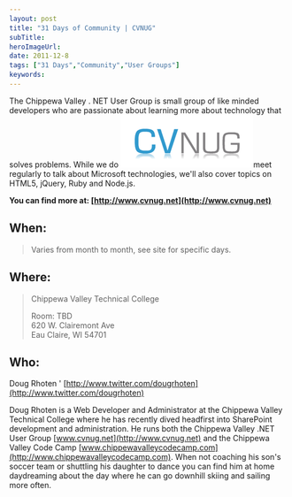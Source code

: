 ```yaml
---
layout: post 
title: "31 Days of Community | CVNUG"
subTitle: 
heroImageUrl: 
date: 2011-12-8
tags: ["31 Days","Community","User Groups"]
keywords: 
---
```


The Chippewa Valley . NET User Group is small group of like minded developers who are passionate about learning more about technology that solves problems. While we do [![image](image_thumb.png "image")](http://csell.net/wp-content/uploads/2011/11/image.png)meet regularly to talk about Microsoft technologies, we'll also cover topics on HTML5, jQuery, Ruby and Node.js.

**You can find more at: [http://www.cvnug.net](http://www.cvnug.net)**

## When:
  > Varies from month to month, see site for specific days.  

## Where:
  > Chippewa Valley Technical College
> 
> Room: TBD      
> 620 W. Clairemont Ave      
> Eau Claire, WI 54701  

## Who:

Doug Rhoten ' [http://www.twitter.com/dougrhoten](http://www.twitter.com/dougrhoten)

Doug Rhoten is a Web Developer and Administrator at the Chippewa Valley Technical College where he has recently dived headfirst into SharePoint development and administration. He runs both the Chippewa Valley .NET User Group [www.cvnug.net](http://www.cvnug.net) and the Chippewa Valley Code Camp [www.chippewavalleycodecamp.com](http://www.chippewavalleycodecamp.com). When not coaching his son's soccer team or shuttling his daughter to dance you can find him at home daydreaming about the day where he can go downhill skiing and sailing more often.